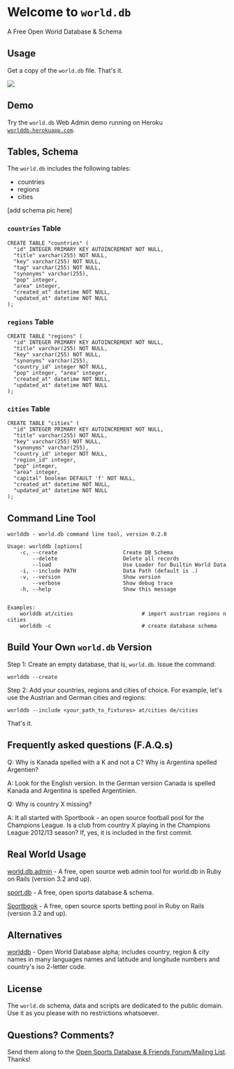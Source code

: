 Welcome to `world.db`
=====================

A Free Open World Database & Schema


## Usage

Get a copy of the `world.db` file. That's it.

![](https://raw.github.com/geraldb/world.db/master/i/sqlitestudio.png)

## Demo

Try the `world.db` Web Admin demo running
on Heroku [`worlddb.herokuapp.com`](http://worlddb.herokuapp.com).

## Tables, Schema

The `world.db` includes the following tables:

* countries
* regions
* cities


[add schema pic here]

###  `countries` Table

    CREATE TABLE "countries" (
      "id" INTEGER PRIMARY KEY AUTOINCREMENT NOT NULL,
      "title" varchar(255) NOT NULL,
      "key" varchar(255) NOT NULL,
      "tag" varchar(255) NOT NULL,
      "synonyms" varchar(255),
      "pop" integer,
      "area" integer,
      "created_at" datetime NOT NULL,
      "updated_at" datetime NOT NULL
    );

###  `regions` Table

    CREATE TABLE "regions" (
      "id" INTEGER PRIMARY KEY AUTOINCREMENT NOT NULL,
      "title" varchar(255) NOT NULL,
      "key" varchar(255) NOT NULL,
      "synonyms" varchar(255),
      "country_id" integer NOT NULL,
      "pop" integer, "area" integer,
      "created_at" datetime NOT NULL,
      "updated_at" datetime NOT NULL
    );

###  `cities` Table

    CREATE TABLE "cities" (
      "id" INTEGER PRIMARY KEY AUTOINCREMENT NOT NULL,
      "title" varchar(255) NOT NULL,
      "key" varchar(255) NOT NULL,
      "synonyms" varchar(255),
      "country_id" integer NOT NULL,
      "region_id" integer,
      "pop" integer,
      "area" integer,
      "capital" boolean DEFAULT 'f' NOT NULL,
      "created_at" datetime NOT NULL,
      "updated_at" datetime NOT NULL
    );


## Command Line Tool

    worlddb - world.db command line tool, version 0.2.0
    
    Usage: worlddb [options]
        -c, --create                     Create DB Schema
            --delete                     Delete all records
            --load                       Use Loader for Builtin World Data
        -i, --include PATH               Data Path (default is .)
        -v, --version                    Show version
            --verbose                    Show debug trace
        -h, --help                       Show this message
    
    
    Examples:
        worlddb at/cities                      # import austrian regions n cities
        worlddb -c                             # create database schema



## Build Your Own `world.db` Version

Step 1:  Create an empty database, that is, `world.db`. Issue the command:

    worlddb --create

Step 2:  Add your countries, regions and cities of choice. For example,
let's use the Austrian and German cities and regions:

    worlddb --include <your_path_to_fixtures> at/cities de/cities

That's it.



## Frequently asked questions (F.A.Q.s)

Q: Why is Kanada spelled with a K and not a C? Why is Argentina spelled Argentien?

A: Look for the English version. In the German version Canada is spelled Kanada
and Argentina is spelled Argentinien.
 
Q: Why is country X missing?

A: It all started with Sportbook - an open source football pool for the Champions League.
Is a club from country X playing in the  Champions League 2012/13 season? If, yes, it is included
in the first commit. 


## Real World Usage

[world.db.admin](https://github.com/geraldb/world.db.admin) - A free, open source web admin tool for world.db in Ruby on Rails (version 3.2 and up).

[sport.db](https://github.com/geraldb/sport.db) - A free, open sports database & schema.

[Sportbook](http://geraldb.github.com/sportbook) - A free, open source sports betting pool
in Ruby on Rails (version 3.2 and up). 


## Alternatives

[worlddb](http://code.google.com/p/worlddb) -  Open World Database alpha; includes country, region & city names in many languages names and latitude and longitude numbers and country's iso 2-letter code.

## License

The `world.db` schema, data and scripts are dedicated to the public domain.
Use it as you please with no restrictions whatsoever.

## Questions? Comments?

Send them along to the [Open Sports Database & Friends Forum/Mailing List](http://groups.google.com/group/opensport). Thanks!